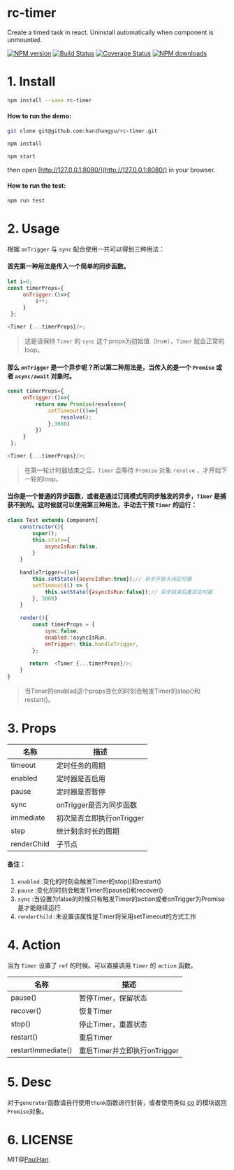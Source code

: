 
# rc-timer

Create a timed task in react. Uninstall automatically when component is unmounted.

[![NPM version](https://img.shields.io/npm/v/rc-timer.svg?style=flat)](https://npmjs.org/package/rc-timer)
[![Build Status](https://www.travis-ci.org/hanzhangyu/rc-timer.svg?branch=master)](https://www.travis-ci.org/hanzhangyu/rc-timer)
[![Coverage Status](https://coveralls.io/repos/github/hanzhangyu/rc-timer/badge.svg?branch=master)](https://coveralls.io/github/hanzhangyu/rc-timer?branch=master)
[![NPM downloads](http://img.shields.io/npm/dm/rc-timer.svg?style=flat)](https://npmjs.org/package/rc-timer)

# 1. Install

```sh
npm install --save rc-timer
```

#### How to run the demo:

```sh
git clone git@github.com:hanzhangyu/rc-timer.git

npm install

npm start
```

then open [http://127.0.0.1:8080/](http://127.0.0.1:8080/) in your browser. 

#### How to run the test:

```sh
npm run test
```


# 2. Usage  

根据 `onTrigger` 与 `sync` 配合使用一共可以得到三种用法：

#### 首先第一种用法是传入一个简单的同步函数。
```js
let i=0;
const timerProps={
     onTrigger:()=>{
         i++;
     }
 };

<Timer {...timerProps}/>;
```
> 这是请保持 `Timer` 的 `sync` 这个props为初始值（true），`Timer` 就会正常的loop。


#### 那么 `onTrigger` 是一个异步呢？所以第二种用法是，当传入的是一个 `Promise` 或者 `async/await` 对象时。

```js
const timerProps={
     onTrigger:()=>{
         return new Promise(resolve=>{
             setTimeout(()=>{
                 resolve();
             },3000)
         })
     }
 };

<Timer {...timerProps}/>;
```
> 在第一轮计时器结束之后，`Timer` 会等待 `Promise` 对象 `resolve` ，才开始下一轮的loop。

#### 当你是一个普通的异步函数，或者是通过订阅模式用同步触发的异步，`Timer` 是捕获不到的。这时候就可以使用第三种用法，手动去干预 `Timer` 的运行：
```js
class Test extends Compenont{
    constructor(){
        super();
        this.state={
            asyncIsRun:false,
        }
    }
    
    handleTrigger=()=>{
        this.setState({asyncIsRun:true});// 异步开始关闭定时器
        setTimeout(() => {
            this.setState({asyncIsRun:false});// 异步结束后重启定时器
        }, 3000)
    }
    
    render(){
        const timerProps = {
            sync:false,
            enabled:!asyncIsRun,
            onTrigger: this.handleTrigger,
        };
        
       return  <Timer {...timerProps}/>;
    }
}
```
> 当Timer的enabled这个props变化的时刻会触发Timer的stop()和restart()。



# 3. Props

| 名称        | 描述                        |
| ----------- | --------------------------- |
| timeout     | 定时任务的周期              |
| enabled     | 定时器是否启用             | 
| pause       | 定时器是否暂停              |
| sync        | onTrigger是否为同步函数     |
| immediate   | 初次是否立即执行onTrigger   |
| step        | 统计剩余时长的周期          |
| renderChild | 子节点                      |

#### 备注：
1. `enabled` :变化的时刻会触发Timer的stop()和restart()
2. `pause` :变化的时刻会触发Timer的pause()和recover()
3. `sync` :当设置为false的时候只有触发Timer的action或者onTrigger为Promise是才能继续运行
4. `renderChild` :未设置该属性是Timer将采用setTimeout的方式工作

# 4. Action

当为 `Timer` 设置了 `ref` 的时候。可以直接调用 `Timer` 的 `action` 函数。

| 名称        | 描述                        |
| ----------- | --------------------------- |
| pause()     | 暂停Timer，保留状态              |
| recover()     | 恢复Timer              | 
| stop()       | 停止Timer，重置状态             |
| restart()        | 重启Timer   |
| restartImmediate()| 重启Timer并立即执行onTrigger    |

# 5. Desc

对于`generator`函数请自行使用`thunk`函数进行封装，或者使用类似 [co](https://github.com/tj/co) 的模块返回`Promise`对象。

# 6. LICENSE

MIT@[PaulHan](https://github.com/hanzhangyu).


